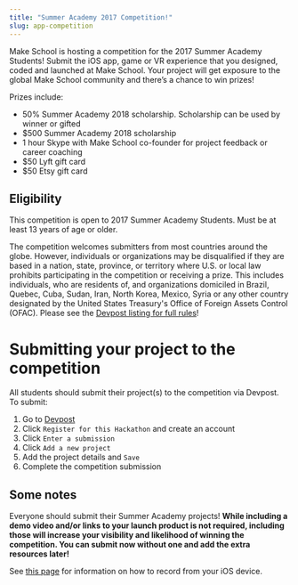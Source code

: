 ```yaml
---
title: "Summer Academy 2017 Competition!"
slug: app-competition
---
```


Make School is hosting a competition for the 2017 Summer Academy Students! Submit the iOS app, game or VR experience that you designed, coded and launched at Make School. Your project will get exposure to the global Make School community and there’s a chance to win prizes!

Prizes include:

- 50% Summer Academy 2018 scholarship. Scholarship can be used by winner or gifted
- $500 Summer Academy 2018 scholarship
- 1 hour Skype with Make School co-founder for project feedback or career coaching
- $50 Lyft gift card
- $50 Etsy gift card

## Eligibility

This competition is open to 2017 Summer Academy Students. Must be at least 13 years of age or older.

The competition welcomes submitters from most countries around the globe. However, individuals or organizations may be disqualified if they are based in a nation, state, province, or territory where U.S. or local law prohibits participating in the competition or receiving a prize. This includes individuals, who are residents of, and organizations domiciled in Brazil, Quebec, Cuba, Sudan, Iran, North Korea, Mexico, Syria or any other country designated by the United States Treasury's Office of Foreign Assets Control (OFAC). Please see the [Devpost listing for full rules](https://summeracademy.devpost.com/rules)!

# Submitting your project to the competition

All students should submit their project(s) to the competition via Devpost. To submit:

1. Go to [Devpost](https://summeracademy.devpost.com/)
1. Click `Register for this Hackathon` and create an account
1. Click `Enter a submission`
1. Click `Add a new project`
1. Add the project details and `Save`
1. Complete the competition submission

## Some notes

Everyone should submit their Summer Academy projects! **While including a demo video and/or links to your launch product is not required, including those will increase your visibility and likelihood of winning the competition. You can submit now without one and add the extra resources later!**

See [this page](https://support.apple.com/en-us/HT201066#record) for information on how to record from your iOS device.
